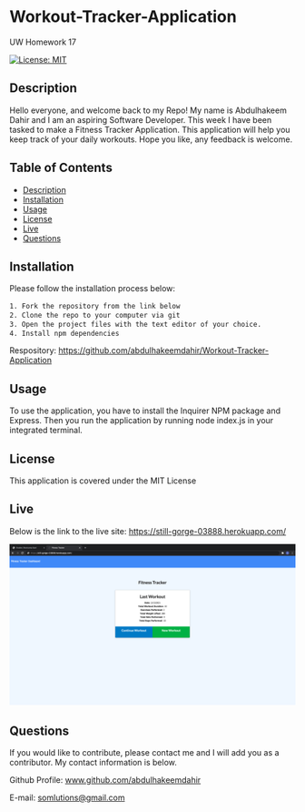 # Workout-Tracker-Application

UW Homework 17

[![License: MIT](https://img.shields.io/badge/License-MIT-yellow.svg)](https://opensource.org/licenses/MIT)

## Description

Hello everyone, and welcome back to my Repo! My name is Abdulhakeem Dahir and I am an aspiring Software Developer. This week I have been tasked to make a Fitness Tracker Application. This application will help you keep track of your daily workouts. Hope you like, any feedback is welcome.

## Table of Contents

- [Description](#description)
- [Installation](#installation)
- [Usage](#usage)
- [License](#license)
- [Live](#live)
- [Questions](#questions)

## Installation

Please follow the installation process below:

```
1. Fork the repository from the link below
2. Clone the repo to your computer via git
3. Open the project files with the text editor of your choice.
4. Install npm dependencies
```

Respository:
https://github.com/abdulhakeemdahir/Workout-Tracker-Application

## Usage

To use the application, you have to install the Inquirer NPM package and Express. Then you run the application by running node index.js in your integrated terminal.

## License

This application is covered under the MIT License

## Live

Below is the link to the live site:
https://still-gorge-03888.herokuapp.com/

![image](public/assets/images/hw17.png)

## Questions

If you would like to contribute, please contact me and I will add you as a contributor. My contact information is below.

Github Profile: www.github.com/abdulhakeemdahir

E-mail: somlutions@gmail.com
